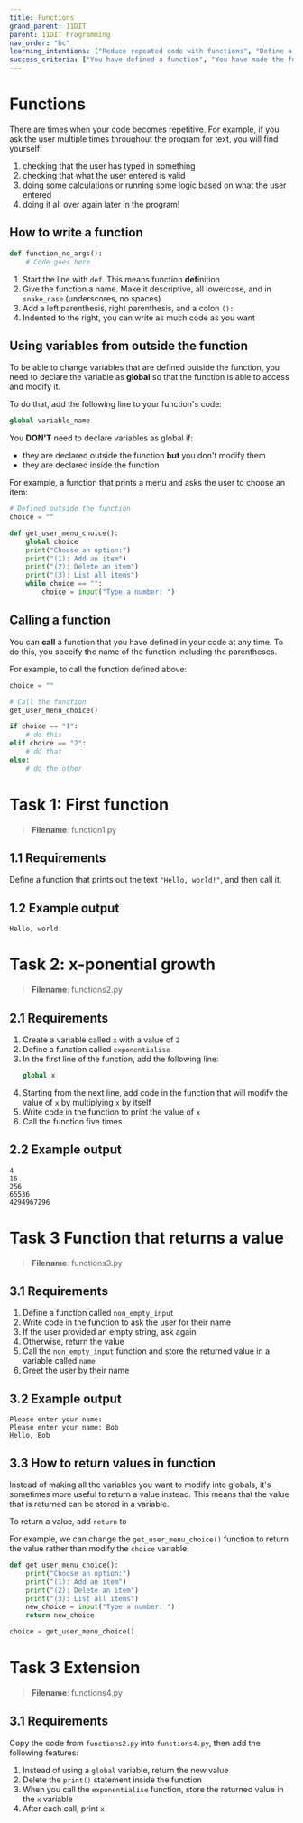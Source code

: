 ```yaml
---
title: Functions
grand_parent: 11DIT
parent: 11DIT Programming
nav_order: "bc"
learning_intentions: ["Reduce repeated code with functions", "Define a function", "Make the function return a value"]
success_criteria: ["You have defined a function", "You have made the function return a value"]
---
```


# Functions

There are times when your code becomes repetitive. For example, if you ask the user multiple times throughout the program for text, you will find yourself:

1. checking that the user has typed in something
2. checking that what the user entered is valid
3. doing some calculations or running some logic based on what the user entered
4. doing it all over again later in the program!

## How to write a function

```python
def function_no_args():
    # Code goes here
```

1. Start the line with ``def``. This means function **def**inition
2. Give the function a name. Make it descriptive, all lowercase, and in ``snake_case`` (underscores, no spaces)
3. Add a left parenthesis, right parenthesis, and a colon ``():``
4. Indented to the right, you can write as much code as you want

## Using variables from outside the function

To be able to change variables that are defined outside the function, you need to declare the variable as **global** so that the function is able to access and modify it.

To do that, add the following line to your function's code:

```python
global variable_name
```

You **DON'T** need to declare variables as global if:
- they are declared outside the function **but** you don't modify them
- they are declared inside the function

For example, a function that prints a menu and asks the user to choose an item:

```python
# Defined outside the function
choice = ""

def get_user_menu_choice():
    global choice
    print("Choose an option:")
    print("(1): Add an item")
    print("(2): Delete an item")
    print("(3): List all items")
    while choice == "":
        choice = input("Type a number: ")
```

## Calling a function

You can **call** a function that you have defined in your code at any time. To do this, you specify the name of the function including the parentheses.

For example, to call the function defined above:

```python
choice = ""

# Call the function
get_user_menu_choice()

if choice == "1":
    # do this
elif choice == "2":
    # do that
else:
    # do the other
```

# Task 1: First function

> **Filename**: function1.py

## 1.1 Requirements

Define a function that prints out the text ``"Hello, world!"``, and then call it.

## 1.2 Example output

```
Hello, world!
```

# Task 2: x-ponential growth

> **Filename**: functions2.py

## 2.1 Requirements

1. Create a variable called ``x`` with a value of ``2``
2. Define a function called ``exponentialise``
3. In the first line of the function, add the following line:
   ```python
   global x
   ```
4. Starting from the next line, add code in the function that will modify the value of ``x`` by multiplying ``x`` by itself
5. Write code in the function to print the value of ``x``
6. Call the function five times

## 2.2 Example output

```
4
16
256
65536
4294967296
```

# Task 3 Function that returns a value

> **Filename**: functions3.py

## 3.1 Requirements

1. Define a function called ``non_empty_input``
2. Write code in the function to ask the user for their name
3. If the user provided an empty string, ask again
4. Otherwise, return the value
5. Call the ``non_empty_input`` function and store the returned value in a variable called ``name``
6. Greet the user by their name

## 3.2 Example output

```
Please enter your name:
Please enter your name: Bob
Hello, Bob
```

## 3.3 How to return values in function

Instead of making all the variables you want to modify into globals, it's sometimes more useful to return a value instead. This means that the value that is returned can be stored in a variable.

To return a value, add ``return`` to 


For example, we can change the ``get_user_menu_choice()`` function to return the value rather than modify the ``choice`` variable.

```python
def get_user_menu_choice():
    print("Choose an option:")
    print("(1): Add an item")
    print("(2): Delete an item")
    print("(3): List all items")
    new_choice = input("Type a number: ")
    return new_choice

choice = get_user_menu_choice()
```

# Task 3 Extension

> **Filename**: functions4.py

## 3.1 Requirements

Copy the code from ``functions2.py`` into ``functions4.py``, then add the following features:

1. Instead of using a ``global`` variable, return the new value
2. Delete the ``print()`` statement inside the function
3. When you call the ``exponentialise`` function, store the returned value in the ``x`` variable
4. After each call, print ``x``